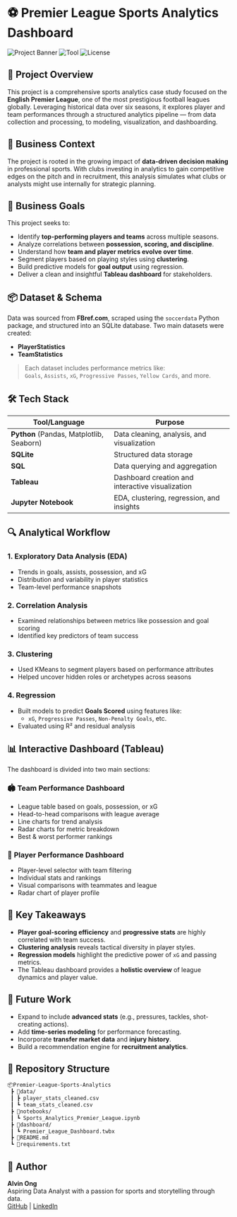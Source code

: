 
# ⚽ Premier League Sports Analytics Dashboard

![Project Banner](https://img.shields.io/badge/Status-Complete-success?style=flat-square)
![Tool](https://img.shields.io/badge/Built%20with-Python%20%7C%20SQL%20%7C%20Tableau-blue?style=flat-square)
![License](https://img.shields.io/badge/License-MIT-lightgrey?style=flat-square)

## 📘 Project Overview

This project is a comprehensive sports analytics case study focused on the **English Premier League**, one of the most prestigious football leagues globally. Leveraging historical data over six seasons, it explores player and team performances through a structured analytics pipeline — from data collection and processing, to modeling, visualization, and dashboarding.

## 🎯 Business Context

The project is rooted in the growing impact of **data-driven decision making** in professional sports. With clubs investing in analytics to gain competitive edges on the pitch and in recruitment, this analysis simulates what clubs or analysts might use internally for strategic planning.

## 📌 Business Goals

This project seeks to:
- Identify **top-performing players and teams** across multiple seasons.
- Analyze correlations between **possession, scoring, and discipline**.
- Understand how **team and player metrics evolve over time**.
- Segment players based on playing styles using **clustering**.
- Build predictive models for **goal output** using regression.
- Deliver a clean and insightful **Tableau dashboard** for stakeholders.

## 📦 Dataset & Schema

Data was sourced from **FBref.com**, scraped using the `soccerdata` Python package, and structured into an SQLite database. Two main datasets were created:

- **PlayerStatistics**
- **TeamStatistics**

> Each dataset includes performance metrics like:  
> `Goals`, `Assists`, `xG`, `Progressive Passes`, `Yellow Cards`, and more.

## 🛠️ Tech Stack

| Tool/Language | Purpose |
|---------------|---------|
| **Python** (Pandas, Matplotlib, Seaborn) | Data cleaning, analysis, and visualization |
| **SQLite** | Structured data storage |
| **SQL** | Data querying and aggregation |
| **Tableau** | Dashboard creation and interactive visualization |
| **Jupyter Notebook** | EDA, clustering, regression, and insights |

## 🔍 Analytical Workflow

### 1. **Exploratory Data Analysis (EDA)**
- Trends in goals, assists, possession, and xG
- Distribution and variability in player statistics
- Team-level performance snapshots

### 2. **Correlation Analysis**
- Examined relationships between metrics like possession and goal scoring
- Identified key predictors of team success

### 3. **Clustering**
- Used KMeans to segment players based on performance attributes
- Helped uncover hidden roles or archetypes across seasons

### 4. **Regression**
- Built models to predict **Goals Scored** using features like:
  - `xG`, `Progressive Passes`, `Non-Penalty Goals`, etc.
- Evaluated using R² and residual analysis

## 📊 Interactive Dashboard (Tableau)

The dashboard is divided into two main sections:

### 🏟️ **Team Performance Dashboard**
- League table based on goals, possession, or xG
- Head-to-head comparisons with league average
- Line charts for trend analysis
- Radar charts for metric breakdown
- Best & worst performer rankings

### 👤 **Player Performance Dashboard**
- Player-level selector with team filtering
- Individual stats and rankings
- Visual comparisons with teammates and league
- Radar chart of player profile

## 🚀 Key Takeaways

- **Player goal-scoring efficiency** and **progressive stats** are highly correlated with team success.
- **Clustering analysis** reveals tactical diversity in player styles.
- **Regression models** highlight the predictive power of `xG` and passing metrics.
- The Tableau dashboard provides a **holistic overview** of league dynamics and player value.

## 🔮 Future Work

- Expand to include **advanced stats** (e.g., pressures, tackles, shot-creating actions).
- Add **time-series modeling** for performance forecasting.
- Incorporate **transfer market data** and **injury history**.
- Build a recommendation engine for **recruitment analytics**.

## 📁 Repository Structure

```bash
📦Premier-League-Sports-Analytics
 ┣ 📁data/
 ┃ ┣ player_stats_cleaned.csv
 ┃ ┗ team_stats_cleaned.csv
 ┣ 📁notebooks/
 ┃ ┗ Sports_Analytics_Premier_League.ipynb
 ┣ 📁dashboard/
 ┃ ┗ Premier_League_Dashboard.twbx
 ┣ 📄README.md
 ┗ 📄requirements.txt
```

## 🧠 Author

**Alvin Ong**  
Aspiring Data Analyst with a passion for sports and storytelling through data.  
[GitHub](https://github.com/AlvinOng98) | [LinkedIn](https://www.linkedin.com/in/alvinong98/)
